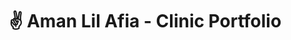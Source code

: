 ---
title: "✌ Aman Lil Afia - Clinic Portfolio"
snippet: "Aman Lil Afia is a clinic in Dubai, UAE. The website showcases their services and their team."
isDraft: false
image: {
    src: "/src/assets/project/aman-lil-afia/cover.png",
    alt: "Screenshots of Aman Lil Afia Clinic's Website",
}
category: "Portfolio"
isFeatured: true
tags: [Vanilla JS, PHP, Tailwind]
liveUrl: "https://amanlilafiaclinic.ae/"
repoUrl: ""
releaseDate: "2023-10-01 10:00"
---